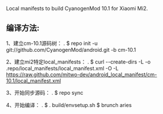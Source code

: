 Local manifests to build CyanogenMod 10.1 for Xiaomi Mi2.

编译方法:
-------------

1、建立cm-10.1源码树：
.
$ repo init -u git://github.com/CyanogenMod/android.git -b cm-10.1

2、建立mi2特定local_manifests：
.
$ curl --create-dirs -L -o .repo/local_manifests/local_manifest.xml -O -L https://raw.github.com/mitwo-dev/android_local_manifest/cm-10.1/local_manifest.xml

3、开始同步源码：
.
$ repo sync

4、开始编译：
.
$ . build/envsetup.sh
$ brunch aries
